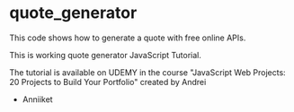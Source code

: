 # quote_generator
This code shows how to generate a quote with free online APIs. 

This is working quote generator JavaScript Tutorial. 

The tutorial is available on UDEMY in the course "JavaScript Web Projects: 20 Projects to Build Your Portfolio" created by Andrei

 - Anniiket
